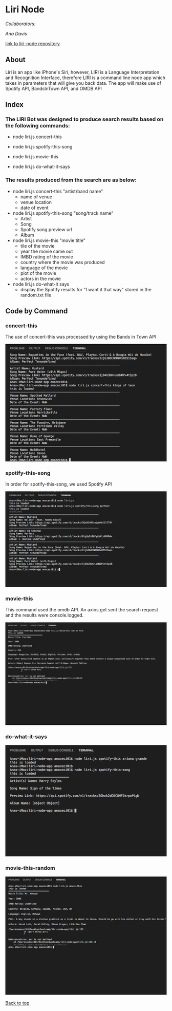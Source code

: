 # Liri Node 
 
*Collaborators:* 
 
*Ana Davis* 
 
[link to liri-node repository](https://anaceci01.github.io/liri-node-app/)



## About 
 
Liri is an app like iPhone's Siri, however, LIRI is a Language Interpretation and Recognition Interface, therefore LIRI is a command line node app which takes in parameters that will give you back data. The app will make use of Spotify API, BandsInTown API, and OMDB API 
## Index 
 
 
### The LIRI Bot was designed to produce search results based on the following commands:
 
  * node liri.js concert-this
 
  * node liri.js spotify-this-song 
      
 
  * node liri.js movie-this 
      
 
  * node liri.js do-what-it-says
 

 ### The results produced from the search are as below:

  * node liri.js concert-this "artist/band name"
    * name of venue
    * venue location
    * date of event
  * node liri.js spotify-this-song "song/track name"
    * Artist
    * Song
    * Spotify song preview url
    * Album
  * node liri.js movie-this "movie title"
    * tile of the movie
    * year the movie came out
    * IMBD rating of the movie
    * country where the movie was produced
    * language of the movie
    * plot of the movie
    * actors in the movie
  * node liri.js do-what-it says
    * display the Spotify results for "I want it that way" stored in the random.txt file

## Code by Command

### concert-this

The use of concert-this was processed by using the Bands in Town API

![concertScreenshot](images/concert-this.jpg)


### spotify-this-song
In order for spotify-this-song, we used Spotify API
    
![spotifyScreenshot](images/spotify-this.jpg)


### movie-this 
This command used the omdb API. An axios.get sent the search request and the results were console.logged.

![movieScreenshot](images/movie-this.jpg)

### do-what-it-says

![spotifyRandomScreenshot](images/spotify-this-random.jpg)

### movie-this-random

![movieRandomScreenshot](images/movie-this-random.jpg)

 [Back to top](#)

